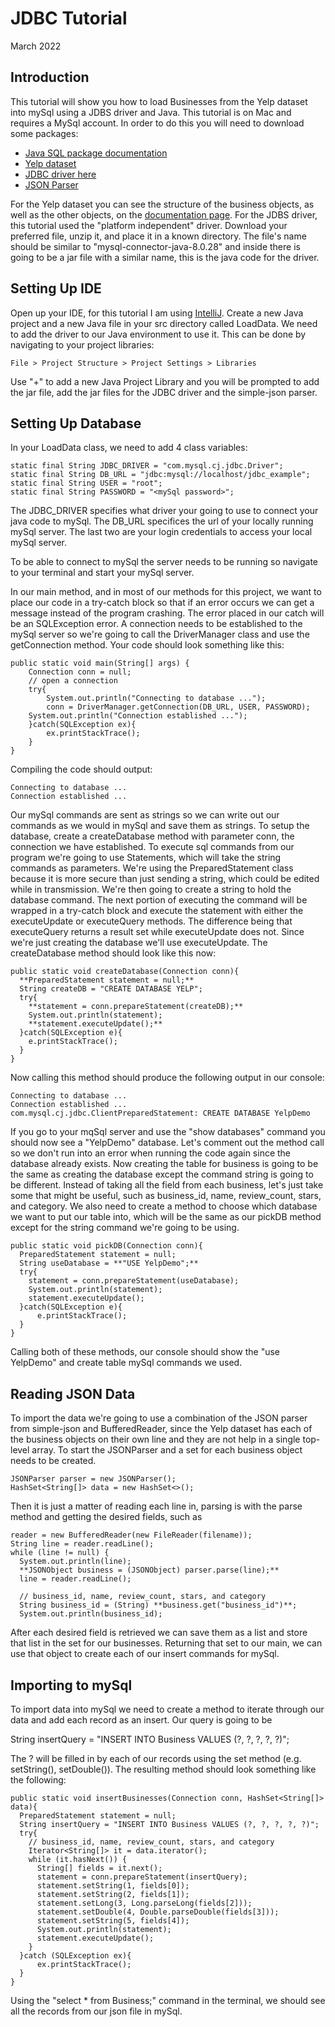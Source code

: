 # JDBC Tutorial
March 2022

## Introduction

This tutorial will show you how to load Businesses from the Yelp dataset into mySql using a JDBS driver and Java. This tutorial is on Mac and requires a MySql account.
In order to do this you will need to download some packages:
- [Java SQL package documentation](https://docs.oracle.com/javase/8/docs/api/java/sql/package-summary.html)
- [Yelp dataset](https://www.yelp.com/dataset)
- [JDBC driver here](https://dev.mysql.com/downloads/connector/j/)
- [JSON Parser](https://code.google.com/archive/p/json-simple/downloads)

For the Yelp dataset you can see the structure of the business objects, as well as the other objects, on the [documentation page](https://www.yelp.com/dataset/documentation/main). For the JDBS driver, this tutorial used the "platform independent" driver. Download your preferred file, unzip it, and place it in a known directory. The file's name should be similar to "mysql-connector-java-8.0.28" and inside there is going to be a jar file with a similar name, this is the java code for the driver.


## Setting Up IDE

Open up your IDE, for this tutorial I am using [IntelliJ](https://www.jetbrains.com/idea/).
Create a new Java project and a new Java file in your src directory called LoadData.
We need to add the driver to our Java environment to use it. This can be done by navigating to your project libraries:

    File > Project Structure > Project Settings > Libraries

Use "+" to add a new Java Project Library and you will be prompted to add the jar file, add the jar files for the JDBC driver and the simple-json parser.

## Setting Up Database

In your LoadData class, we need to add 4 class variables:

    static final String JDBC_DRIVER = "com.mysql.cj.jdbc.Driver";
    static final String DB_URL = "jdbc:mysql://localhost/jdbc_example";
    static final String USER = "root";
    static final String PASSWORD = "<mySql password>";

The JDBC_DRIVER specifies what driver your going to use to connect your java code to mySql.
The DB_URL specifices the url of your locally running mySql server.
The last two are your login credentials to access your local mySql server.

To be able to connect to mySql the server needs to be running so navigate to your terminal and start your mySql server.

In our main method, and in most of our methods for this project, we want to place our code in a try-catch block so that if an error occurs we can get a message instead of the program crashing. The error placed in our catch will be an SQLException error. A connection needs to be established to the mySql server so we're going to call the DriverManager class and use the getConnection method. Your code should look something like this:

    public static void main(String[] args) {
  		Connection conn = null;
  		// open a connection
  		try{
  			System.out.println("Connecting to database ...");
  			conn = DriverManager.getConnection(DB_URL, USER, PASSWORD);
        System.out.println("Connection established ...");
  		}catch(SQLException ex){
  			ex.printStackTrace();
  		}
    }

Compiling the code should output:

    Connecting to database ...
    Connection established ...

Our mySql commands are sent as strings so we can write out our commands as we would in mySql and save them as strings.
To setup the database, create a createDatabase method with parameter conn, the connection we have established.
To execute sql commands from our program we're going to use Statements, which will take the string commands as parameters.
We're using the PreparedStatement class because it is more secure than just sending a string, which could be edited while in transmission.
We're then going to create a string to hold the database command.
The next portion of executing the command will be wrapped in a try-catch block and execute the statement with either the executeUpdate or executeQuery methods. The difference being that executeQuery returns a result set while executeUpdate does not. Since we're just creating the database we'll use executeUpdate. The createDatabase method should look like this now:

    public static void createDatabase(Connection conn){
      **PreparedStatement statement = null;**
      String createDB = "CREATE DATABASE YELP";
      try{
        **statement = conn.prepareStatement(createDB);**
        System.out.println(statement);
        **statement.executeUpdate();**
      }catch(SQLException e){
        e.printStackTrace();
      }
    }

Now calling this method should produce the following output in our console:

    Connecting to database ...
    Connection established ...
    com.mysql.cj.jdbc.ClientPreparedStatement: CREATE DATABASE YelpDemo

If you go to your mqSql server and use the "show databases" command you should now see a "YelpDemo" database.
Let's comment out the method call so we don't run into an error when running the code again since the database already exists.
Now creating the table for business is going to be the same as creating the database except the command string is going to be different.
Instead of taking all the field from each business, let's just take some that might be useful, such as business_id, name, review_count, stars, and category.
We also need to create a method to choose which database we want to put our table into, which will be the same as our pickDB method except for the string command we're going to be using.

    public static void pickDB(Connection conn){
      PreparedStatement statement = null;
      String useDatabase = **"USE YelpDemo";**
      try{
        statement = conn.prepareStatement(useDatabase);
        System.out.println(statement);
        statement.executeUpdate();
      }catch(SQLException e){
          e.printStackTrace();
      }
    }

Calling both of these methods, our console should show the "use YelpDemo" and create table mySql commands we used.

## Reading JSON Data

To import the data we're going to use a combination of the JSON parser from simple-json and BufferedReader, since the Yelp dataset has each of the business objects on their own line and they are not help in a single top-level array. To start the JSONParser and a set for each business object needs to be created.

    JSONParser parser = new JSONParser();
    HashSet<String[]> data = new HashSet<>();

Then it is just a matter of reading each line in, parsing is with the parse method and getting the desired fields, such as

    reader = new BufferedReader(new FileReader(filename));
    String line = reader.readLine();
    while (line != null) {
      System.out.println(line);
      **JSONObject business = (JSONObject) parser.parse(line);**
      line = reader.readLine();

      // business_id, name, review_count, stars, and category
      String business_id = (String) **business.get("business_id")**;
      System.out.println(business_id);

After each desired field is retrieved we can save them as a list and store that list in the set for our businesses.
Returning that set to our main, we can use that object to create each of our insert commands for mySql.

## Importing to mySql

To import data into mySql we need to create a method to iterate through our data and add each record as an insert. Our query is going to be

  String insertQuery = "INSERT INTO Business VALUES (?, ?, ?, ?, ?)";

The ? will be filled in by each of our records using the set<Type> method (e.g. setString(), setDouble()). The resulting method should look something like the following:

    public static void insertBusinesses(Connection conn, HashSet<String[]> data){
      PreparedStatement statement = null;
      String insertQuery = "INSERT INTO Business VALUES (?, ?, ?, ?, ?)";
      try{
        // business_id, name, review_count, stars, and category
        Iterator<String[]> it = data.iterator();
        while (it.hasNext()) {
          String[] fields = it.next();
          statement = conn.prepareStatement(insertQuery);
          statement.setString(1, fields[0]);
          statement.setString(2, fields[1]);
          statement.setLong(3, Long.parseLong(fields[2]));
          statement.setDouble(4, Double.parseDouble(fields[3]));
          statement.setString(5, fields[4]);
          System.out.println(statement);
          statement.executeUpdate();
        }
      }catch (SQLException ex){
          ex.printStackTrace();
      }
    }

Using the "select * from Business;" command in the terminal, we should see all the records from our json file in mySql.
